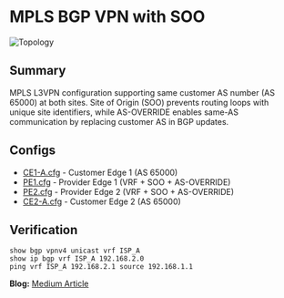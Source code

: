 # MPLS BGP VPN with SOO

![Topology](./images/topology.png)

## Summary

MPLS L3VPN configuration supporting same customer AS number (AS 65000) at both sites. Site of Origin (SOO) prevents routing loops with unique site identifiers, while AS-OVERRIDE enables same-AS communication by replacing customer AS in BGP updates.

## Configs

- [CE1-A.cfg](./configs/CE1-A.cfg) - Customer Edge 1 (AS 65000)
- [PE1.cfg](./configs/PE1.cfg) - Provider Edge 1 (VRF + SOO + AS-OVERRIDE)
- [PE2.cfg](./configs/PE2.cfg) - Provider Edge 2 (VRF + SOO + AS-OVERRIDE)
- [CE2-A.cfg](./configs/CE2-A.cfg) - Customer Edge 2 (AS 65000)

## Verification

```
show bgp vpnv4 unicast vrf ISP_A
show ip bgp vrf ISP_A 192.168.2.0
ping vrf ISP_A 192.168.2.1 source 192.168.1.1
```

**Blog:** [Medium Article](link)
